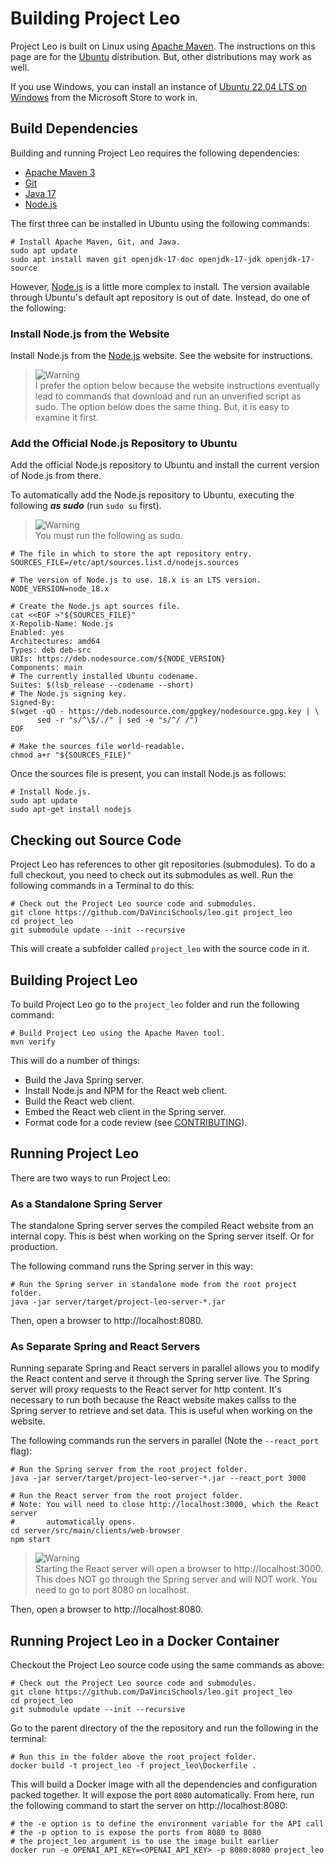 # Building Project Leo

Project Leo is built on Linux using [Apache Maven](https://maven.apache.org/).
The instructions on this page are for the [Ubuntu](https://ubuntu.com/)
distribution. But, other distributions may work as well.

If you use Windows, you can install an instance of
[Ubuntu 22.04 LTS on Windows](https://www.microsoft.com/store/productId/9PN20MSR04DW)
from the Microsoft Store to work in.

## Build Dependencies

Building and running Project Leo requires the following dependencies:

* [Apache Maven 3](https://maven.apache.org/)
* [Git](https://git-scm.com/)
* [Java 17](https://www.java.com/)
* [Node.js](https://nodejs.org/)

The first three can be installed in Ubuntu using the following commands:

```shell
# Install Apache Maven, Git, and Java.
sudo apt update
sudo apt install maven git openjdk-17-doc openjdk-17-jdk openjdk-17-source
```

However, [Node.js](https://nodejs.org/) is a little more complex to install.
The version available through Ubuntu's default apt repository is out of date.
Instead, do one of the following:

### Install Node.js from the Website

Install Node.js from the [Node.js](https://nodejs.org/) website. See the
website for instructions.

> <picture>
>   <source media="(prefers-color-scheme: light)" srcset="https://github.com/Mqxx/GitHub-Markdown/blob/main/blockquotes/badge/light-theme/warning.svg">
>   <img alt="Warning" src="https://github.com/Mqxx/GitHub-Markdown/blob/main/blockquotes/badge/dark-theme/warning.svg">
> </picture><br>
> I prefer the option below because the website instructions eventually lead to
> commands that download and run an unverified script as sudo. The option below
> does the same thing. But, it is easy to examine it first.

### Add the Official Node.js Repository to Ubuntu

Add the official Node.js repository to Ubuntu and install the current version
of Node.js from there.

To automatically add the Node.js repository to Ubuntu, executing the following
***as sudo*** (run ```sudo su``` first).

> <picture>
>   <source media="(prefers-color-scheme: light)" srcset="https://github.com/Mqxx/GitHub-Markdown/blob/main/blockquotes/badge/light-theme/info.svg">
>   <img alt="Warning" src="https://github.com/Mqxx/GitHub-Markdown/blob/main/blockquotes/badge/dark-theme/warning.svg">
> </picture><br>
> You must run the following as sudo.

```shell
# The file in which to store the apt repository entry.
SOURCES_FILE=/etc/apt/sources.list.d/nodejs.sources

# The version of Node.js to use. 18.x is an LTS version.
NODE_VERSION=node_18.x

# Create the Node.js apt sources file.
cat <<EOF >"${SOURCES_FILE}"
X-Repolib-Name: Node.js
Enabled: yes
Architectures: amd64
Types: deb deb-src
URIs: https://deb.nodesource.com/${NODE_VERSION}
Components: main
# The currently installed Ubuntu codename.
Suites: $(lsb_release --codename --short)
# The Node.js signing key.
Signed-By:
$(wget -qO - https://deb.nodesource.com/gpgkey/nodesource.gpg.key | \
      sed -r "s/^\$/./" | sed -e "s/^/ /")
EOF

# Make the sources file world-readable.
chmod a+r "${SOURCES_FILE}"
```

Once the sources file is present, you can install Node.js as follows:

```shell
# Install Node.js.
sudo apt update
sudo apt-get install nodejs
```

## Checking out Source Code

Project Leo has references to other git repositories (submodules). To do a
full checkout, you need to check out its submodules as well. Run the following
commands in a Terminal to do this:

```shell
# Check out the Project Leo source code and submodules.
git clone https://github.com/DaVinciSchools/leo.git project_leo
cd project_leo
git submodule update --init --recursive
```

This will create a subfolder called ```project_leo``` with the source code in
it.

## Building Project Leo

To build Project Leo go to the ```project_leo``` folder and run the following
command:

```shell
# Build Project Leo using the Apache Maven tool.
mvn verify
```

This will do a number of things:

* Build the Java Spring server.
* Install Node.js and NPM for the React web client.
* Build the React web client.
* Embed the React web client in the Spring server.
* Format code for a code review (see [CONTRIBUTING](CONTRIBUTING.md)).

## Running Project Leo

There are two ways to run Project Leo:

### As a Standalone Spring Server

The standalone Spring server serves the compiled React website from an internal
copy. This is best when working on the Spring server itself. Or for production.

The following command runs the Spring server in this way:

```shell
# Run the Spring server in standalone mode from the root project folder.
java -jar server/target/project-leo-server-*.jar
```

Then, open a browser to http://localhost:8080.

### As Separate Spring and React Servers

Running separate Spring and React servers in parallel allows you to modify the
React content and serve it through the Spring server live. The Spring server
will proxy requests to the React server for http content. It's necessary to run
both because the React website makes callss to the Spring server to retrieve
and set data. This is useful when working on the website.

The following commands run the servers in parallel (Note the ```--react_port```
flag):

```shell
# Run the Spring server from the root project folder.
java -jar server/target/project-leo-server-*.jar --react_port 3000
```

``` shell
# Run the React server from the root project folder.
# Note: You will need to close http://localhost:3000, which the React server
#       automatically opens.
cd server/src/main/clients/web-browser
npm start
```

> <picture>
>   <source media="(prefers-color-scheme: light)" srcset="https://github.com/Mqxx/GitHub-Markdown/blob/main/blockquotes/badge/light-theme/warning.svg">
>   <img alt="Warning" src="https://github.com/Mqxx/GitHub-Markdown/blob/main/blockquotes/badge/dark-theme/warning.svg">
> </picture><br>
> Starting the React server will open a browser to http://localhost:3000. This
> does NOT go through the Spring server and will NOT work. You need to go to
> port 8080 on localhost.

Then, open a browser to http://localhost:8080.

[^1]: Oxford English Dictionary

## Running Project Leo in a Docker Container

Checkout the Project Leo source code using the same commands as above:

```shell
# Check out the Project Leo source code and submodules.
git clone https://github.com/DaVinciSchools/leo.git project_leo
cd project_leo
git submodule update --init --recursive
```

Go to the parent directory of the the repository and run the following in the terminal:

```shell
# Run this in the folder above the root project folder.
docker build -t project_leo -f project_leo\Dockerfile .
```

This will build a Docker image with all the dependencies and configuration packed together. It will expose the port `8080` automatically. From here, run the following command to start the server on http://localhost:8080:

```shell
# the -e option is to define the environment variable for the API call
# the -p option to is expose the ports from 8080 to 8080
# the project_leo argument is to use the image built earlier
docker run -e OPENAI_API_KEY=<OPENAI_API_KEY> -p 8080:8080 project_leo
```